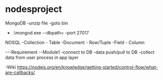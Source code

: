 # nodesproject

MongoDB
-unzip file
-goto bin
- .\mongod.exe --dbpath=<path to data dir>
-port 27017

NOSQL
-Collection - Table
-Document - Row/Tuple
-Field - Column

---Requirement
--Module1
-connect to DB
-data push/pull to DB
-collect data from user process in app layer

-Wiki
https://nodejs.org/en/knowledge/getting-started/control-flow/what-are-callbacks/
